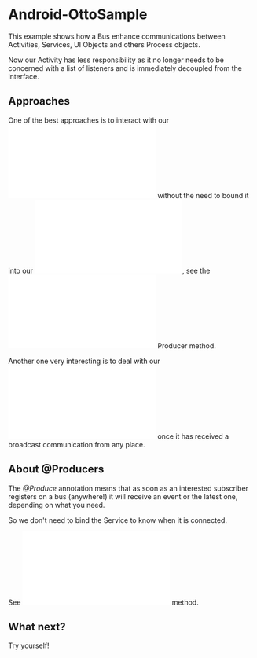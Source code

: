 # Android-OttoSample

This example shows how a Bus enhance communications between Activities, Services, UI Objects and others Process objects.

Now our Activity has less responsibility as it no longer needs to be concerned with a list of listeners and is immediately decoupled from the interface.

## Approaches

One of the best approaches is to interact with our ![DummyService](app/src/main/java/com/example/kuassivi/android_ottosample/service/DummyService.java) without the need to bound it into our ![MainActivity](app/src/main/java/com/example/kuassivi/android_ottosample/MainActivity.java), see the ![#interactWithService()](app/src/main/java/com/example/kuassivi/android_ottosample/MainActivity.java#LC108) Producer method.

Another one very interesting is to deal with our ![DummyReceiver](app/src/main/java/com/example/kuassivi/android_ottosample/receiver/DummyReceiver.java) once it has received a broadcast communication from any place.

## About @Producers

The *@Produce* annotation means that as soon as an interested subscriber registers on a bus (anywhere!) it will receive an event or the latest one, depending on what you need.

So we don't need to bind the Service to know when it is connected.

See ![#interactWithService()](app/src/main/java/com/example/kuassivi/android_ottosample/MainActivity.java#LC108) method.

## What next?

Try yourself!
